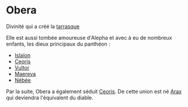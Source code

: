 # Obera

Divinité qui a créé la [tarrasque](/histoire/tarrasque.md)

Elle est aussi tombée amoureuse d'Alepha et avec à eu de nombreux enfants, les dieux principaux du panthéon :
- [Islaïon](/pantheon/islaion.md)
- [Ceoris](/pantheon/ceoris.md)
- [Vultor](/pantheon/vultor.md)
- [Maereva](/pantheon/maereva.md)
- [Nébée](/pantheon/nebee.md)

Par la suite, Obera a également séduit [Ceoris](/pantheon/ceoris.md). De cette union est né [Arax](/pantheon/arax.md) qui deviendra l'équivalent du diable.